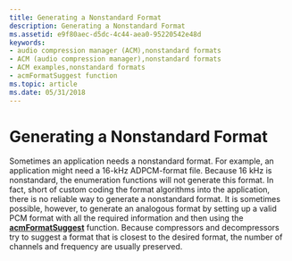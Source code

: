 ```yaml
---
title: Generating a Nonstandard Format
description: Generating a Nonstandard Format
ms.assetid: e9f80aec-d5dc-4c44-aea0-95220542e48d
keywords:
- audio compression manager (ACM),nonstandard formats
- ACM (audio compression manager),nonstandard formats
- ACM examples,nonstandard formats
- acmFormatSuggest function
ms.topic: article
ms.date: 05/31/2018
---
```


# Generating a Nonstandard Format

Sometimes an application needs a nonstandard format. For example, an application might need a 16-kHz ADPCM-format file. Because 16 kHz is nonstandard, the enumeration functions will not generate this format. In fact, short of custom coding the format algorithms into the application, there is no reliable way to generate a nonstandard format. It is sometimes possible, however, to generate an analogous format by setting up a valid PCM format with all the required information and then using the [**acmFormatSuggest**](/windows/desktop/api/Msacm/nf-msacm-acmformatsuggest) function. Because compressors and decompressors try to suggest a format that is closest to the desired format, the number of channels and frequency are usually preserved.

 

 




